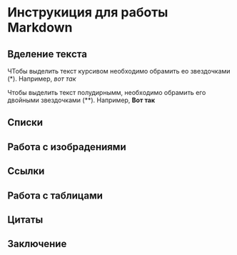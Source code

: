 # Инструкиция для работы Markdown

## Вделение текста

ЧТобы выделить текст курсивом необходимо обрамить ео звездочками (*). Например, *вот так*

Чтобы выделить текст полудирнымм, необходимо обрамить его двойными звездочками (**). Например, **Вот так**

## Списки

## Работа с изобрадениями

## Ссылки

## Работа с таблицами

## Цитаты

## Заключение

